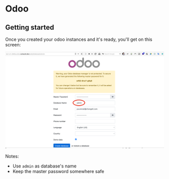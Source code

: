 # Odoo

## Getting started

Once you created your odoo instances and it's ready, you'll get on this screen:

![odoo_init](../img/odoo_init.png)

Notes:
* Use `admin` as database's name
* Keep the master password somewhere safe
